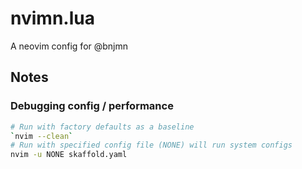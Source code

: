 # nvimn.lua

A neovim config for @bnjmn

## Notes

### Debugging config / performance

```bash
# Run with factory defaults as a baseline
`nvim --clean` 
# Run with specified config file (NONE) will run system configs
nvim -u NONE skaffold.yaml
```
